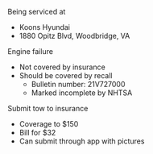 Being serviced at
* Koons Hyundai
* 1880 Opitz Blvd, Woodbridge, VA

Engine failure
* Not covered by insurance
* Should be covered by recall
	* Bulletin number: 21V727000
	* Marked incomplete by NHTSA

Submit tow to insurance
- Coverage to $150
- Bill for $32
- Can submit through app with pictures 